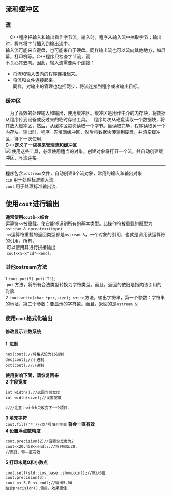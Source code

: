 ## 流和缓冲区
### 流
&ensp;&ensp;C++程序把输入和输出看作字节流。输入时，程序从输入流中抽取字节；输出时，程序将字节插入到输出流中。   
输入流可能来自键盘，也可能来自于硬盘。同样输出流也可以流向其他地方，如屏幕，打印机等。C++程序只检查字节流，而   
不关心其去向。因此，输入流需要两个连接：   
*  将流和输入去向的程序连接起来。   
*  将流和文件连接起来。   
同样，对输出的管理也包括两步，将流连接到程序或者输出目标。   
### 缓冲区
&ensp;&ensp;为了高效的处理输入和输出，使用缓冲区。缓冲区是用作中介的内存块，将数据从程序传到设备或反过来的临时存储工具。   
程序每次从硬盘读取一个数据块，将其放入缓冲区，然后，从缓冲区每次读取一个字节。当读取完毕，程序读取另一个内存块。输出时，程序   
先填满缓冲区，然后将数据块传输到硬盘，并清空缓冲区，待下一次使用.   
**C++定义了一些类来管理流和缓冲区**   
![](https://camo.githubusercontent.com/ea5d0fd9cc2f137f6112b084fbed32d2009aaec6/687474703a2f2f3778726c75392e636f6d312e7a302e676c622e636c6f7564646e2e636f6d2f432b2b5f496e7075744f75747075742e676966)
使用这些工具，必须使用适当的对象。创建对象将打开一个流，并自动创建缓冲区，与流连接。   

-----------------------------
程序包含`iostream`文件，自动创建8个流对象，常用的输入和输出对象   
`cin` 用于处理标准输入流.   
 `cout` 用于处理标准输出流.   
 
 ## 使用`cout`进行输出
 
**通常使用`cout`&`<<`结合**   
 运算符`<<`被重载，使它能够识别所有的基本类型。此操作符被重载的原型为   
  `ostream & opreate<<(type)`   
  `<<`运算符重载的返回类型都是`ostream &`，一个对象的引用，也就是调用该运算符的引用，所有，   
  可以使用其进行拼接输出   
  `cout<<5<<"cd"<<endl;`   
### 其他ostream方法
  1 `cout.put(5).put('T');`   
  `put` 方法，将所有合法类型转换为字符类型。而且，返回的依旧是指向该引用的对象.   
  2 `cout.write(char *ptr,size);`
  `write`方法，输出字符串，第一个参数：字符串的地址，第二个参数：要显示的字符数。而且，返回的是`ostream &`.  
### 使用`cout`格式化输出   
  
#### 修改显示计数系统
**1  进制** 
```
hex(cout);//将格式设为16进制
dec(cout);//十进制
oct(cout);//八进制
```
**使用影响下面，请恢复回来**   
**2 字段宽度**
```
int width();//返回当前宽度
int width(size);//设置宽度

////注意：width只改变下一个项目.
```
**3 填充字符**   
`cout.fill('*')//以*号填充空白`
**将会一直有效**   
**4 设置浮点数精度**   
```
cout.precision(2)//设置总宽度为2
cout<<20.458<<endl;.//将只输出20.
//而且，将一直有效
```
**5 打印末尾0和小数点**   
```
cout.setf(std::ios_base::showpoint);//默认6位
cout.precision(3);
cout << 5.0 << endl;//输出5.00
结合precision(),使用，效果更佳.
```
